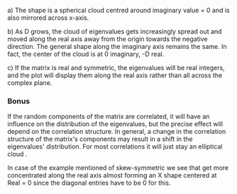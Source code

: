 a) The shape is a spherical cloud centred around imaginary value = 0 and is also mirrored across x-axis.

b) As D grows, the cloud of eigenvalues gets increasingly spread out and moved along the real
axis away from the origin towards the negative direction. The general shape along the imaginary axis remains the same.
In fact, the center of the cloud is at 0 imaginary, -D real.

c) If the matrix is real and symmetric, the eigenvalues will be real integers, and the plot will display them along the
real axis rather than all across the complex plane.

### Bonus

If the random components of the matrix are correlated, it will have an influence on the distribution of the
eigenvalues, but the precise effect will depend on the correlation structure. In general, a change in the correlation
structure of the matrix's components may result in a shift in the eigenvalues' distribution. For most correlations it
will just stay an elliptical cloud .

In case of the example mentioned of skew-symmetric we see that get more concentrated along the real axis almost forming
an X shape centered at Real = 0 since the diagonal entries have to be 0 for this.  